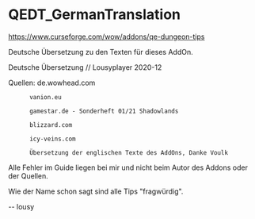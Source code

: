 # QEDT_GermanTranslation

https://www.curseforge.com/wow/addons/qe-dungeon-tips

Deutsche Übersetzung zu den Texten für dieses AddOn.

Deutsche Übersetzung // Lousyplayer 2020-12

Quellen: de.wowhead.com

          vanion.eu
          
          gamestar.de - Sonderheft 01/21 Shadowlands
          
          blizzard.com
          
          icy-veins.com
          
          Übersetzung der englischen Texte des AddOns, Danke Voulk
          

Alle Fehler im Guide liegen bei mir und nicht beim Autor des Addons
oder der Quellen.

Wie der Name schon sagt sind alle Tips "fragwürdig".


-- lousy
